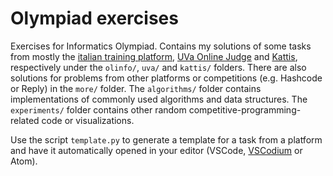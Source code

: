 # Olympiad exercises

Exercises for Informatics Olympiad. Contains my solutions of some tasks from mostly the [italian training platform](https://training.olinfo.it), [UVa Online Judge](https://uva.onlinejudge.org/) and [Kattis](https://open.kattis.com), respectively under the `olinfo/`, `uva/` and `kattis/` folders. There are also solutions for problems from other platforms or competitions (e.g. Hashcode or Reply) in the `more/` folder. The `algorithms/` folder contains implementations of commonly used algorithms and data structures. The `experiments/` folder contains other random competitive-programming-related code or visualizations.

Use the script `template.py` to generate a template for a task from a platform and have it automatically opened in your editor (VSCode, [VSCodium](https://vscodium.com/) or Atom).
